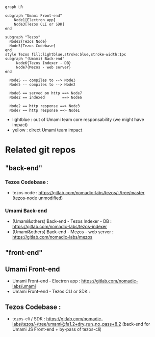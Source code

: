 ```mermaid
graph LR

subgraph "Umami Front-end" 
    Node1[Electron app]
    Node3[Tezos CLI or SDK]
end

subgraph "Tezos"
  Node2{Tezos Node}
  Node5[Tezos Codebase]
end
style Tezos fill:lightblue,stroke:blue,stroke-width:1px
subgraph "(Umami) Back-end"
     Node6{Tezos Indexer - DB}
     Node7{Mezos - web server}
end

  Node5 -- compiles to --> Node3
  Node5 -- compiles to --> Node2

  Node6 == served on http ==> Node7
  Node2 == indexed        ==> Node6

  Node2 == http response ==> Node3
  Node7 == http response ==> Node1
```

* lightblue : out of Umami team core responsability (we might have impact)
* yellow : direct Umami team impact

# Related git repos

## "back-end" 
### Tezos Codebase :
* tezos node : https://gitlab.com/nomadic-labs/tezos/-/tree/master (tezos-node unmodified)
### Umami Back-end
* (Umami&others) Back-end - Tezos Indexer - DB : https://gitlab.com/nomadic-labs/tezos-indexer
* (Umami&others) Back-end - Mezos - web server : https://gitlab.com/nomadic-labs/mezos

## "front-end"
## Umami Front-end
* Umami Front-end - Electron app : https://gitlab.com/nomadic-labs/umami
* Umami Front-end - Tezos CLI or SDK :
## Tezos Codebase :
* tezos-cli / SDK : https://gitlab.com/nomadic-labs/tezos/-/tree/umami@fa1.2+dry_run_no_pass+8.2 (back-end for Umami JS Front-end + by-pass of tezos-cli)
